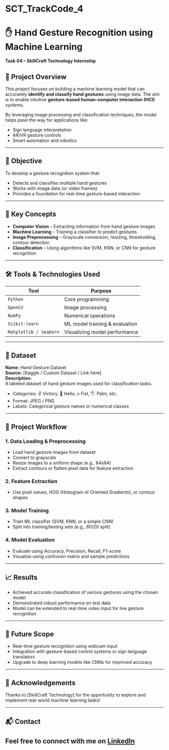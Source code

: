 # SCT_TrackCode_4
# ✋ Hand Gesture Recognition using Machine Learning  
**Task 04 – SkillCraft Technology Internship**

## 📌 Project Overview
This project focuses on building a machine learning model that can accurately **identify and classify hand gestures** using image data. The aim is to enable intuitive **gesture-based human-computer interaction (HCI)** systems.

By leveraging image processing and classification techniques, the model helps pave the way for applications like:
- Sign language interpretation
- AR/VR gesture controls
- Smart automation and robotics

---

## 🎯 Objective
To develop a gesture recognition system that:
- Detects and classifies multiple hand gestures
- Works with image data (or video frames)
- Provides a foundation for real-time gesture-based interaction

---

## 🧠 Key Concepts
- **Computer Vision** – Extracting information from hand gesture images
- **Machine Learning** – Training a classifier to predict gestures
- **Image Preprocessing** – Grayscale conversion, resizing, thresholding, contour detection
- **Classification** – Using algorithms like SVM, KNN, or CNN for gesture recognition

---

## 🛠️ Tools & Technologies Used
| Tool | Purpose |
|------|---------|
| `Python` | Core programming |
| `OpenCV` | Image processing |
| `NumPy` | Numerical operations |
| `Scikit-learn` | ML model training & evaluation |
| `Matplotlib / Seaborn` | Visualizing model performance |

---

## 📂 Dataset
**Name:** Hand Gesture Dataset  
**Source:** [Kaggle / Custom Dataset / Link here]  
**Description:**  
A labeled dataset of hand gesture images used for classification tasks.

- Categories: ✌️ Victory, 👋 Hello, ✊ Fist, 🖐️ Palm, etc.  
- Format: JPEG / PNG  
- Labels: Categorical gesture names or numerical classes

---

## 🔄 Project Workflow

### 1. Data Loading & Preprocessing
- Load hand gesture images from dataset
- Convert to grayscale
- Resize images to a uniform shape (e.g., 64x64)
- Extract contours or flatten pixel data for feature extraction

### 2. Feature Extraction
- Use pixel values, HOG (Histogram of Oriented Gradients), or contour shapes

### 3. Model Training
- Train ML classifier (SVM, KNN, or a simple CNN)
- Split into training/testing sets (e.g., 80/20 split)

### 4. Model Evaluation
- Evaluate using Accuracy, Precision, Recall, F1-score
- Visualize using confusion matrix and sample predictions

---

## 📈 Results
- Achieved accurate classification of various gestures using the chosen model
- Demonstrated robust performance on test data
- Model can be extended to real-time video input for live gesture recognition

---

## 🚀 Future Scope
- Real-time gesture recognition using webcam input
- Integration with gesture-based control systems or sign language translators
- Upgrade to deep learning models like CNNs for improved accuracy

---

## 🙌 Acknowledgements
Thanks to [SkillCraft Technology] for the opportunity to explore and implement real-world machine learning tasks!

---

## 📬 Contact
Feel free to connect with me on [LinkedIn](https://www.linkedin.com/in/javajigagansai)  
---
